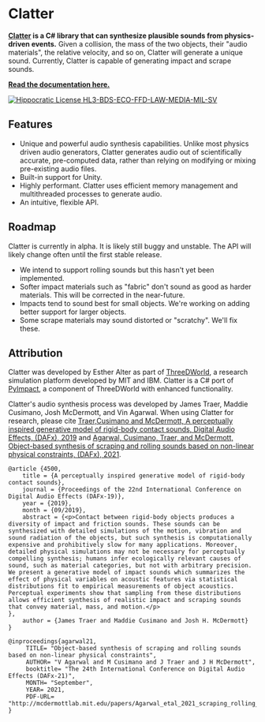 # Clatter

**[Clatter](https://alters-mit.github.io/clatter/) is a C# library that can synthesize plausible sounds from physics-driven events.** Given a collision, the mass of the two objects, their "audio materials", the relative velocity, and so on, Clatter will generate a unique sound. Currently, Clatter is capable of generating impact and scrape sounds.

**[Read the documentation here.](https://alters-mit.github.io/clatter/)**

[![Hippocratic License HL3-BDS-ECO-FFD-LAW-MEDIA-MIL-SV](https://img.shields.io/static/v1?label=Hippocratic%20License&message=HL3-BDS-ECO-FFD-LAW-MEDIA-MIL-SV&labelColor=5e2751&color=bc8c3d)](LICENSE.md)

## Features

- Unique and powerful audio synthesis capabilities. Unlike most physics driven audio generators, Clatter generates audio out of scientifically accurate, pre-computed data, rather than relying on modifying or mixing pre-existing audio files.
- Built-in support for Unity.
- Highly performant. Clatter uses efficient memory management and multithreaded processes to generate audio.
- An intuitive, flexible API.

## Roadmap

Clatter is currently in alpha. It is likely still buggy and unstable. The API will likely change often until the first stable release.

- We intend to support rolling sounds but this hasn't yet been implemented.
- Softer impact materials such as "fabric" don't sound as good as harder materials. This will be corrected in the near-future.
- Impacts tend to sound best for small objects. We're working on adding better support for larger objects.
- Some scrape materials may sound distorted or "scratchy". We'll fix these.

## Attribution

Clatter was developed by Esther Alter as part of [ThreeDWorld](https://github.com/threedworld-mit/tdw), a research simulation platform developed by MIT and IBM. Clatter is a C# port of [PyImpact](https://github.com/threedworld-mit/tdw/blob/master/Documentation/lessons/audio/py_impact.md), a component of ThreeDWorld with enhanced functionality.

Clatter's audio synthesis process was developed by James Traer, Maddie Cusimano, Josh McDermott, and Vin Agarwal. When using Clatter for research, please cite [Traer,Cusimano  and McDermott, A perceptually inspired generative model of rigid-body  contact sounds, Digital Audio Effects, (DAFx), 2019](http://dafx2019.bcu.ac.uk/papers/DAFx2019_paper_57.pdf) and [Agarwal,  Cusimano, Traer, and McDermott, Object-based synthesis of scraping and  rolling sounds based on non-linear physical constraints, (DAFx), 2021](http://mcdermottlab.mit.edu/bib2php/pubs/makeAbs.php?loc=agarwal21).

```
@article {4500,
	title = {A perceptually inspired generative model of rigid-body contact sounds},
	journal = {Proceedings of the 22nd International Conference on Digital Audio Effects (DAFx-19)},
	year = {2019},
	month = {09/2019},
	abstract = {<p>Contact between rigid-body objects produces a diversity of impact and friction sounds. These sounds can be synthesized with detailed simulations of the motion, vibration and sound radiation of the objects, but such synthesis is computationally expensive and prohibitively slow for many applications. Moreover, detailed physical simulations may not be necessary for perceptually compelling synthesis; humans infer ecologically relevant causes of sound, such as material categories, but not with arbitrary precision. We present a generative model of impact sounds which summarizes the effect of physical variables on acoustic features via statistical distributions fit to empirical measurements of object acoustics. Perceptual experiments show that sampling from these distributions allows efficient synthesis of realistic impact and scraping sounds that convey material, mass, and motion.</p>
},
	author = {James Traer and Maddie Cusimano and Josh H. McDermott}
}
```

```
@inproceedings{agarwal21,
     TITLE= "Object-based synthesis of scraping and rolling sounds based on non-linear physical constraints",
     AUTHOR= "V Agarwal and M Cusimano and J Traer and J H McDermott",
     booktitle= "The 24th International Conference on Digital Audio Effects (DAFx-21)",
     MONTH= "September",
     YEAR= 2021,
     PDF-URL= "http://mcdermottlab.mit.edu/papers/Agarwal_etal_2021_scraping_rolling_synthesis_DAFx.pdf",
}
```
